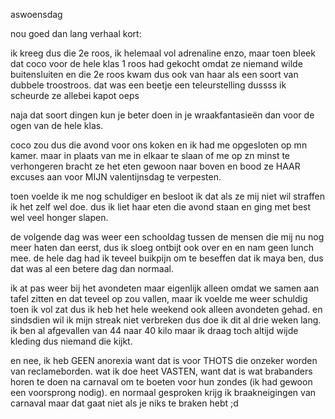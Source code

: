 aswoensdag

nou goed dan lang verhaal kort:

ik kreeg dus die 2e roos, ik helemaal vol adrenaline enzo, maar toen bleek dat coco voor de hele klas 1 roos had gekocht omdat ze niemand wilde buitensluiten en die 2e roos kwam dus ook van haar als een soort van dubbele troostroos. dat was een beetje een teleurstelling dussss ik scheurde ze allebei kapot oeps

naja dat soort dingen kun je beter doen in je wraakfantasieën dan voor de ogen van de hele klas.

coco zou dus die avond voor ons koken en ik had me opgesloten op mn kamer. maar in plaats van me in elkaar te slaan of me op zn minst te verhongeren bracht ze het eten gewoon naar boven en bood ze HAAR excuses aan voor MIJN valentijnsdag te verpesten.

toen voelde ik me nog schuldiger en besloot ik dat als ze mij niet wil straffen ik het zelf wel doe. dus ik liet haar eten die avond staan en ging met best wel veel honger slapen.

de volgende dag was weer een schooldag tussen de mensen die mij nu nog meer haten dan eerst, dus ik sloeg ontbijt ook over en en nam geen lunch mee. de hele dag had ik teveel buikpijn om te beseffen dat ik maya ben, dus dat was al een betere dag dan normaal.

ik at pas weer bij het avondeten maar eigenlijk alleen omdat we samen aan tafel zitten en dat teveel op zou vallen, maar ik voelde me weer schuldig toen ik vol zat dus ik heb het hele weekend ook alleen avondeten gehad. en sindsdien wil ik mijn streak niet verbreken dus doe ik dit al drie weken lang. ik ben al afgevallen van 44 naar 40 kilo maar ik draag toch altijd wijde kleding dus niemand die kijkt.

en nee, ik heb GEEN anorexia want dat is voor THOTS die onzeker worden van reclameborden. wat ik doe heet VASTEN, want dat is wat brabanders horen te doen na carnaval om te boeten voor hun zondes (ik had gewoon een voorsprong nodig). en normaal gesproken krijg ik braakneigingen van carnaval maar dat gaat niet als je niks te braken hebt ;d
